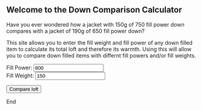 ## Welcome to the Down Comparison Calculator

Have you ever wondered how a  jacket with 150g of 750 fill power down compares with a jacket of 190g of 650 fill power down? 

This site allows you to enter the fill weight and fill power of any down filled item to calculate its total loft and therefore its warmth. Using this will allow you to compare down filled items with differnt fill powers and/or fill weights.

<form id="frm1" action="/action_page.php">
  Fill Power: <input type="number" id="fpower" value="800"><br>
  Fill Weight: <input type="text" id="fweight" value="150"><br>
</form> 

<button onclick="myFunction()">Compare loft</button>

<p id="demo"></p>

<script>
function myFunction() {
    var fp = document.getElementById("fpower").value;
    var fw = document.getElementById("fweight").value;
    var oztog = 28.3495
    var totalloft = (fw/(oztog/fp));
  document.getElementById("demo").innerHTML = totalloft;
}
</script>

End